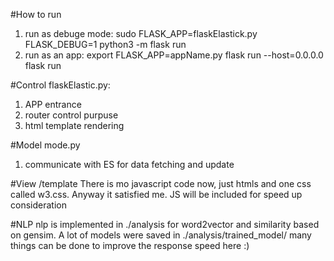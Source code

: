 #How to run
1. run as debuge mode:
sudo FLASK_APP=flaskElastick.py FLASK_DEBUG=1 python3 -m flask run
2. run as an app:
 export FLASK_APP=appName.py 
flask run --host=0.0.0.0
flask run

#Control
flaskElastic.py:
1. APP entrance
2. router control purpuse
3. html template rendering

#Model
mode.py
1. communicate with ES for data fetching and update

#View
/template
There is mo javascript code now, just htmls and one css called w3.css. Anyway it satisfied me. JS will be included for speed up consideration


#NLP
nlp is implemented in ./analysis for word2vector and similarity based on gensim. A lot of models were saved in ./analysis/trained_model/ many things can be done to improve the response speed here :)


